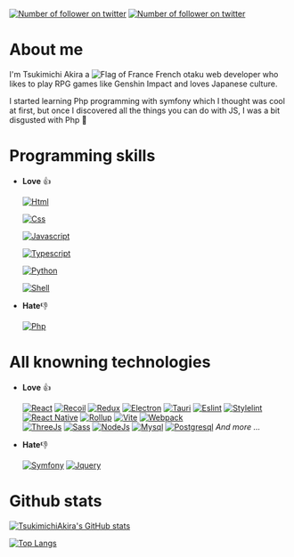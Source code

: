 [![Number of follower on twitter](https://img.shields.io/github/followers/TsukimichiAkira?style=flat-square&logo=github)](https://github.com/TsukimichiAkira)
[![Number of follower on twitter](https://img.shields.io/twitter/follow/TsukimichiAkira_?style=flat-square&logo=twitter)](https://twitter.com/TsukimichiAkira_)

# About me

I'm Tsukimichi Akira a ![Flag of France](https://raw.githubusercontent.com/stevenrskelton/flag-icon/master/png/16/country-4x3/fr.png) French otaku web developer who likes to play RPG games like Genshin Impact and loves Japanese culture.

I started learning Php programming with symfony which I thought was cool at first, but once I discovered all the things you can do with JS, I was a bit disgusted with Php 🙁


# Programming skills

- **Love** 👍

    [![Html](https://img.shields.io/badge/Html-100%25-dd4b25?style=flat-square&logo=html5)](https://github.com/TsukimichiAkira) 

    [![Css](https://img.shields.io/badge/Css-95%25-fff?style=flat-square&logo=css3)](https://github.com/TsukimichiAkira) 

    [![Javascript](https://img.shields.io/badge/Javascript-95%25-ead41c?style=flat-square&logo=javascript)](https://github.com/TsukimichiAkira) 

    [![Typescript](https://img.shields.io/badge/Typescript-85%25-2f72bc?style=flat-square&logo=typescript)](https://www.typescriptlang.org/) 


    [![Python](https://img.shields.io/badge/Python-40%25-346d9d?style=flat-square&logo=python)](https://www.python.org/)

    [![Shell](https://img.shields.io/badge/Shell-35%25-346d9d?style=flat-square&logo=shell)](https://github.com/TsukimichiAkira) 

- **Hate**👎

    [![Php](https://img.shields.io/badge/Php-95%25-7175aa?style=flat-square&logo=php)](https://www.php.net/) 



# All knowning technologies

- **Love** 👍

    [![React](https://img.shields.io/badge/React-555555?style=flat-square&logo=react)](https://reactjs.org/) 
[![Recoil](https://img.shields.io/badge/Recoil-555555?style=flat-square&logo=react)](https://recoiljs.org/) 
[![Redux](https://img.shields.io/badge/Redux-555555?style=flat-square&logo=redux)](https://redux.js.org/) 
[![Electron](https://img.shields.io/badge/Electron-555555?style=flat-square&logo=electron)](https://www.electronjs.org/) 
[![Tauri](https://img.shields.io/badge/Tauri-555555?style=flat-square&logo=tauri)](https://tauri.studio/) 
[![Eslint](https://img.shields.io/badge/Eslint-555555?style=flat-square&logo=eslint)](https://eslint.org/)
[![Stylelint](https://img.shields.io/badge/Stylelint-555555?style=flat-square&logo=stylelint)](https://stylelint.io/) 
[![React Native](https://img.shields.io/badge/React%20Native-555555?style=flat-square&logo=react)](https://reactnative.dev/) 
[![Rollup](https://img.shields.io/badge/Rollup-555555?style=flat-square&logo=rollup.js)](https://rollupjs.org/guide/en/) 
[![Vite](https://img.shields.io/badge/Vite-555555?style=flat-square&logo=vite)](https://vitejs.dev/) 
[![Webpack](https://img.shields.io/badge/Webpack-555555?style=flat-square&logo=webpack)](https://webpack.js.org/)  
[![ThreeJs](https://img.shields.io/badge/ThreeJs-555555?style=flat-square&logo=three.js)](https://threejs.org/)
[![Sass](https://img.shields.io/badge/Sass-555555?style=flat-square&logo=sass)](https://sass-lang.com/) 
[![NodeJs](https://img.shields.io/badge/NodeJs-555555?style=flat-square&logo=node.js)](https://nodejs.org/en/) 
[![Mysql](https://img.shields.io/badge/Mysql-555555?style=flat-square&logo=mysql)](https://www.mysql.com/fr/) 
[![Postgresql](https://img.shields.io/badge/Postgresql-555555?style=flat-square&logo=postgresql)](https://www.postgresql.org/) *And more ...*

- **Hate**👎

    [![Symfony](https://img.shields.io/badge/Symfony-555555?style=flat-square&logo=symfony)](https://symfony.com/)
[![Jquery](https://img.shields.io/badge/Jquery-555555?style=flat-square&logo=jquery)](https://jquery.com/) 



# Github stats

[![TsukimichiAkira's GitHub stats](https://github-readme-stats.vercel.app/api?username=TsukimichiAkira&show_icons=true&theme=radical)](https://github.com/TsukimichiAkira)

[![Top Langs](https://github-readme-stats.vercel.app/api/top-langs/?username=TsukimichiAkira&layout=compact&theme=radical)](https://github.com/TsukimichiAkira)

